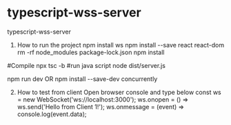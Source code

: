 # typescript-wss-server
typescript-wss-server


1. How to run the project
npm install ws
npm install --save react react-dom
rm -rf node_modules package-lock.json
npm install

#Compile 
npx tsc -b
#run java script
node dist/server.js

npm run dev
OR
npm install --save-dev concurrently

2. How to test from client
Open browser console and type below
const ws = new WebSocket('ws://localhost:3000');
ws.onopen = () => ws.send('Hello from Client 1!');
ws.onmessage = (event) => console.log(event.data);
